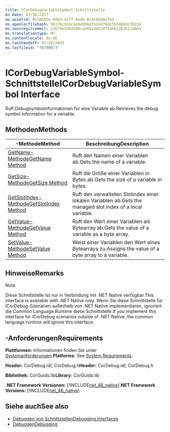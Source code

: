 ```yaml
---
title: ICorDebugVariableSymbol-Schnittstelle
ms.date: 03/30/2017
ms.assetid: 0e58b85e-69bd-41ff-bedb-8cdc8be6a7a2
ms.openlocfilehash: 9d17bc92dcae9e906dfe18d7665fbf489d278234
ms.sourcegitcommit: 13e79efdbd589cad6b1de634f5d6b1262b12ab01
ms.translationtype: MT
ms.contentlocale: de-DE
ms.lasthandoff: 01/28/2020
ms.locfileid: "76790873"
---
```

# <a name="icordebugvariablesymbol-interface"></a><span data-ttu-id="64d7c-102">ICorDebugVariableSymbol-Schnittstelle</span><span class="sxs-lookup"><span data-stu-id="64d7c-102">ICorDebugVariableSymbol Interface</span></span>
<span data-ttu-id="64d7c-103">Ruft Debugsymbolinformationen für eine Variable ab.</span><span class="sxs-lookup"><span data-stu-id="64d7c-103">Retrieves the debug symbol information for a variable.</span></span>  
  
## <a name="methods"></a><span data-ttu-id="64d7c-104">Methoden</span><span class="sxs-lookup"><span data-stu-id="64d7c-104">Methods</span></span>  
  
|<span data-ttu-id="64d7c-105">-Methode</span><span class="sxs-lookup"><span data-stu-id="64d7c-105">Method</span></span>|<span data-ttu-id="64d7c-106">Beschreibung</span><span class="sxs-lookup"><span data-stu-id="64d7c-106">Description</span></span>|  
|------------|-----------------|  
|[<span data-ttu-id="64d7c-107">GetName-Methode</span><span class="sxs-lookup"><span data-stu-id="64d7c-107">GetName Method</span></span>](icordebugvariablesymbol-getname-method.md)|<span data-ttu-id="64d7c-108">Ruft den Namen einer Variablen ab.</span><span class="sxs-lookup"><span data-stu-id="64d7c-108">Gets the name of a variable.</span></span>|  
|[<span data-ttu-id="64d7c-109">GetSize-Methode</span><span class="sxs-lookup"><span data-stu-id="64d7c-109">GetSize Method</span></span>](icordebugvariablesymbol-getsize-method.md)|<span data-ttu-id="64d7c-110">Ruft die Größe einer Variablen in Bytes ab.</span><span class="sxs-lookup"><span data-stu-id="64d7c-110">Gets the size of a variable in bytes.</span></span>|  
|[<span data-ttu-id="64d7c-111">GetSlotIndex-Methode</span><span class="sxs-lookup"><span data-stu-id="64d7c-111">GetSlotIndex Method</span></span>](icordebugvariablesymbol-getslotindex-method.md)|<span data-ttu-id="64d7c-112">Ruft den verwalteten Slotindex einer lokalen Variablen ab.</span><span class="sxs-lookup"><span data-stu-id="64d7c-112">Gets the managed slot index of a local variable.</span></span>|  
|[<span data-ttu-id="64d7c-113">GetValue-Methode</span><span class="sxs-lookup"><span data-stu-id="64d7c-113">GetValue Method</span></span>](icordebugvariablesymbol-getvalue-method.md)|<span data-ttu-id="64d7c-114">Ruft den Wert einer Variablen als Bytearray ab.</span><span class="sxs-lookup"><span data-stu-id="64d7c-114">Gets the value of a variable as a byte array.</span></span>|  
|[<span data-ttu-id="64d7c-115">SetValue-Methode</span><span class="sxs-lookup"><span data-stu-id="64d7c-115">SetValue Method</span></span>](icordebugvariablesymbol-setvalue-method.md)|<span data-ttu-id="64d7c-116">Weist einer Variablen den Wert eines Bytearrays zu.</span><span class="sxs-lookup"><span data-stu-id="64d7c-116">Assigns the value of a byte array to a variable.</span></span>|  
  
## <a name="remarks"></a><span data-ttu-id="64d7c-117">Hinweise</span><span class="sxs-lookup"><span data-stu-id="64d7c-117">Remarks</span></span>  
  
> [!NOTE]
> <span data-ttu-id="64d7c-118">Diese Schnittstelle ist nur in Verbindung mit .NET Native verfügbar.</span><span class="sxs-lookup"><span data-stu-id="64d7c-118">This interface is available with .NET Native only.</span></span> <span data-ttu-id="64d7c-119">Wenn Sie diese Schnittstelle für ICorDebug-Szenarien außerhalb von .NET Native implementieren, ignoriert die Common Language Runtime diese Schnittstelle.</span><span class="sxs-lookup"><span data-stu-id="64d7c-119">If you implement this interface for ICorDebug scenarios outside of .NET Native, the common language runtime will ignore this interface.</span></span>  
  
## <a name="requirements"></a><span data-ttu-id="64d7c-120">-Anforderungen</span><span class="sxs-lookup"><span data-stu-id="64d7c-120">Requirements</span></span>  
 <span data-ttu-id="64d7c-121">**Plattformen:** Informationen finden Sie unter [Systemanforderungen](../../../../docs/framework/get-started/system-requirements.md).</span><span class="sxs-lookup"><span data-stu-id="64d7c-121">**Platforms:** See [System Requirements](../../../../docs/framework/get-started/system-requirements.md).</span></span>  
  
 <span data-ttu-id="64d7c-122">**Header:** CorDebug.idl, CorDebug.h</span><span class="sxs-lookup"><span data-stu-id="64d7c-122">**Header:** CorDebug.idl, CorDebug.h</span></span>  
  
 <span data-ttu-id="64d7c-123">**Bibliothek:** CorGuids.lib</span><span class="sxs-lookup"><span data-stu-id="64d7c-123">**Library:** CorGuids.lib</span></span>  
  
 <span data-ttu-id="64d7c-124">**.NET Framework Versionen:** [!INCLUDE[net_46_native](../../../../includes/net-46-native-md.md)]</span><span class="sxs-lookup"><span data-stu-id="64d7c-124">**.NET Framework Versions:** [!INCLUDE[net_46_native](../../../../includes/net-46-native-md.md)]</span></span>  
  
## <a name="see-also"></a><span data-ttu-id="64d7c-125">Siehe auch</span><span class="sxs-lookup"><span data-stu-id="64d7c-125">See also</span></span>

- [<span data-ttu-id="64d7c-126">Debuggen von Schnittstellen</span><span class="sxs-lookup"><span data-stu-id="64d7c-126">Debugging Interfaces</span></span>](debugging-interfaces.md)
- [<span data-ttu-id="64d7c-127">Debuggen</span><span class="sxs-lookup"><span data-stu-id="64d7c-127">Debugging</span></span>](index.md)
